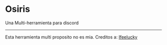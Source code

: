 # Osiris
Una Multi-herramienta para discord
________________________________________________

Esta herramienta multi proposito no es mia.
Creditos a: [Ifeelucky](https://github.com/ifeelucky)
